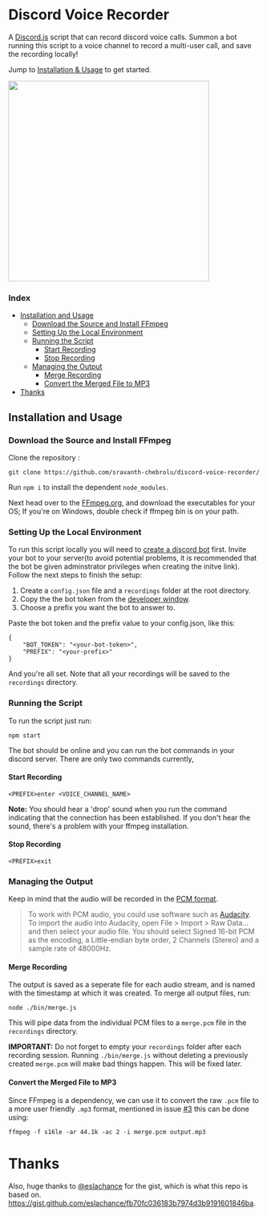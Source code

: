 # Discord Voice Recorder

A [Discord.js](https://discord.js.org/#/) script that can record discord voice calls. Summon a bot running this script to a voice channel to record a multi-user call, and save the recording locally!

Jump to [Installation & Usage](https://github.com/sravanth-chebrolu/discord-voice-recorder#installation-and-usage) to get started.

<img src="https://i.imgur.com/y6JCNNA.png" width="400" align="center">

### Index

-    [Installation and Usage](#installation-and-usage)
     -    [Download the Source and Install FFmpeg](#download-the-source-and-install-ffmpeg)
     -    [Setting Up the Local Environment](#setting-up-the-local-environment)
     -    [Running the Script](#running-the-script)
          -    [Start Recording](#start-recording)
          -    [Stop Recording](#stop-recording)
     -    [Managing the Output](#managing-the-output)
          -    [Merge Recording](#merge-recording)
          -    [Convert the Merged File to MP3](#convert-the-merged-file-to-mp3)
-    [Thanks](#thanks)

## Installation and Usage

### Download the Source and Install FFmpeg

Clone the repository : 
```
git clone https://github.com/sravanth-chebrolu/discord-voice-recorder/
```

Run `npm i` to install the dependent `node_modules`.

Next head over to the [FFmpeg.org](https://ffmpeg.org/download.html), and download the executables for your OS; If you're on Windows, double check if ffmpeg bin is on your path.

### Setting Up the Local Environment

To run this script locally you will need to [create a discord bot](https://discordpy.readthedocs.io/en/latest/discord.html) first. Invite your bot to your server(to avoid potential problems, it is recommended that the bot be given adminstrator privileges when creating the initve link). Follow the next steps to finish the setup:

1. Create a `config.json` file and a `recordings` folder at the root directory.
2. Copy the the bot token from the [developer window](https://discord.com/developers/applications).
3. Choose a prefix you want the bot to answer to.

Paste the bot token and the prefix value to your config.json, like this:

```
{
    "BOT_TOKEN": "<your-bot-token>",
    "PREFIX": "<your-prefix>"
}
```

And you're all set. Note that all your recordings will be saved to the `recordings` directory.

### Running the Script

To run the script just run:

```
npm start
```

The bot should be online and you can run the bot commands in your discord server. There are only two commands currently,

#### Start Recording

```
<PREFIX>enter <VOICE_CHANNEL_NAME>
```

**Note:** You should hear a 'drop' sound when you run the command indicating that the connection has been established. If you don't hear the sound, there's a problem with your ffmpeg installation. 

#### Stop Recording

```
<PREFIX>exit
```

### Managing the Output

Keep in mind that the audio will be recorded in the [PCM format](https://en.wikipedia.org/wiki/Pulse-code_modulation).

> To work with PCM audio, you could use software such as [Audacity](https://www.audacityteam.org/). To import the audio into Audacity, open File > Import > Raw Data... and then select your audio file. You should select Signed 16-bit PCM as the encoding, a Little-endian byte order, 2 Channels (Stereo) and a sample rate of 48000Hz. 

#### Merge Recording

The output is saved as a seperate file for each audio stream, and is named with the timestamp at which it was created. To merge all output files, run:
```
node ./bin/merge.js
``` 

This will pipe data from the individual PCM files to a `merge.pcm` file in the `recordings` directory.

**IMPORTANT:** Do not forget to empty your `recordings` folder after each recording session. Running `./bin/merge.js` without deleting a previously created `merge.pcm` will make bad things happen. This will be fixed later.

#### Convert the Merged File to MP3

Since FFmpeg is a dependency, we can use it to convert the raw `.pcm` file to a more user friendly `.mp3` format, mentioned in issue [#3](https://github.com/sravanth-chebrolu/discord-voice-recorder/issues/3) this can be done using:

```
ffmpeg -f s16le -ar 44.1k -ac 2 -i merge.pcm output.mp3
```

# Thanks

Also, huge thanks to [@eslachance](https://github.com/eslachance) for the gist, which is what this repo is based on. https://gist.github.com/eslachance/fb70fc036183b7974d3b9191601846ba.
